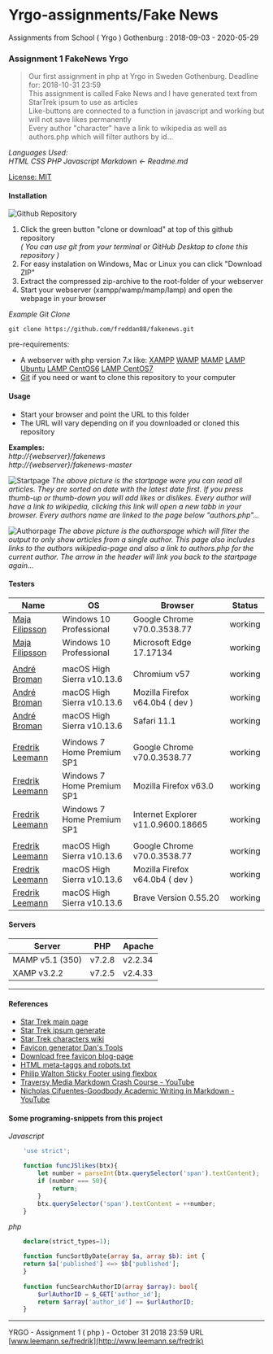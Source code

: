 # Yrgo-assignments/Fake News
Assignments from School ( Yrgo ) Gothenburg : 2018-09-03 - 2020-05-29

### Assignment 1 FakeNews Yrgo

> Our first assignment in php at Yrgo in Sweden Gothenburg. Deadline for: 2018-10-31 23:59 \
This assignment is called Fake News and I have generated text from StarTrek ipsum to use as articles \
Like-buttons are connected to a function in javascript and working but will not save likes permanently \
Every author "character" have a link to wikipedia as well as authors.php which will filter authors by id...

_Languages Used:_ \
_HTML CSS PHP Javascript Markdown <- Readme.md_

[License: MIT](https://choosealicense.com/licenses/mit/)

#### Installation

![Github Repository](https://github.com/freddan88/fakenews/blob/master/screenshots/screenshot-github.png)

1. Click the green button "clone or download" at top of this github repository \
*( You can use git from your terminal or GitHub Desktop to clone this repository )*
2. For easy instalation on Windows, Mac or Linux you can click "Download ZIP"
3. Extract the compressed zip-archive to the root-folder of your webserver
4. Start your webserver (xampp/wamp/mamp/lamp) and open the webpage in your browser

*Example Git Clone*
```git
git clone https://github.com/freddan88/fakenews.git
```

pre-requirements:
* A webserver with php version 7.x like: 
[XAMPP](https://www.apachefriends.org/index.html "Download XAMPP for Windows Linux Mac") 
[WAMP](https://bitnami.com/stack/wamp/installer "Download WAMP for Windows Mac Linux")
[MAMP](https://www.mamp.info/en/downloads "Download MAMP for Mac Windows")
[LAMP Ubuntu](https://www.digitalocean.com/community/tutorials/how-to-install-linux-apache-mysql-php-lamp-stack-ubuntu-18-04 "Install LAMP on Ubuntu Linux")
[LAMP CentOS6](https://www.digitalocean.com/community/tutorials/how-to-install-linux-apache-mysql-php-lamp-stack-on-centos-6 "Install LAMP on CentOS6 Linux")
[LAMP CentOS7](https://www.digitalocean.com/community/tutorials/how-to-install-linux-apache-mysql-php-lamp-stack-on-centos-7 "Install LAMP on CentOS7 Linux")
* [Git](https://git-scm.com/downloads "Git downloads Mac Windows Linux/Unix") if you need or want to clone this repository to your computer

#### Usage

* Start your browser and point the URL to this folder
* The URL will vary depending on if you downloaded or cloned this repository

**Examples:** \
_http://{webserver}/fakenews_ \
_http://{webserver}/fakenews-master_

![Startpage](https://github.com/freddan88/fakenews/blob/master/screenshots/screenshot-startpage.png)
*The above picture is the startpage were you can read all articles. They are sorted on date with the latest date first.
If you press thumb-up or thumb-down you will add likes or dislikes. Every author will have a link to wikipedia, clicking this link will open a new tabb in your browser. Every authors name are linked to the page below "authors.php"...*

![Authorpage](https://github.com/freddan88/fakenews/blob/master/screenshots/screenshot-authorpage.png)
*The above picture is the authorspage which will filter the output to only show articles from a single author.
This page also includes links to the authors wikipedia-page and also a link to authors.php for the current author.
The arrow in the header will link you back to the startpage again...*

#### Testers

Name|OS|Browser|Status
-|-|-|-
[Maja Filipsson](https://github.com/majafilipsson "Maja Filipsson GitHub")|Windows 10 Professional|Google Chrome v70.0.3538.77|working
[Maja Filipsson](https://github.com/majafilipsson "Maja Filipsson GitHub")|Windows 10 Professional|Microsoft Edge 17.17134|working
|||
[André Broman](https://github.com/laykith "André Broman GitHub")|macOS High Sierra v10.13.6|Chromium v57|working
[André Broman](https://github.com/laykith "André Broman GitHub")|macOS High Sierra v10.13.6|Mozilla Firefox v64.0b4 ( dev )|working
[André Broman](https://github.com/laykith "André Broman GitHub")|macOS High Sierra v10.13.6|Safari 11.1|working
|||
[Fredrik Leemann](https://github.com/freddan88 "Fredrik Leemann GitHub")|Windows 7 Home Premium SP1|Google Chrome v70.0.3538.77|working
[Fredrik Leemann](https://github.com/freddan88 "Fredrik Leemann GitHub")|Windows 7 Home Premium SP1|Mozilla Firefox v63.0|working
[Fredrik Leemann](https://github.com/freddan88 "Fredrik Leemann GitHub")|Windows 7 Home Premium SP1|Internet Explorer v11.0.9600.18665|working
|||
[Fredrik Leemann](https://github.com/freddan88 "Fredrik Leemann GitHub")|macOS High Sierra v10.13.6|Google Chrome v70.0.3538.77|working
[Fredrik Leemann](https://github.com/freddan88 "Fredrik Leemann GitHub")|macOS High Sierra v10.13.6|Mozilla Firefox v64.0b4 ( dev )|working
[Fredrik Leemann](https://github.com/freddan88 "Fredrik Leemann GitHub")|macOS High Sierra v10.13.6|Brave Version 0.55.20|working

#### Servers

Server|PHP|Apache
-|-|-
MAMP v5.1 (350)|v7.2.8|v2.2.34
XAMP v3.2.2|v7.2.5|v2.4.33

---

#### References

- [Star Trek main page](http://www.startrek.com)
- [Star Trek ipsum generate](https://vlad-saling.github.io/star-trek-ipsum)
- [Star Trek characters wiki](https://en.wikipedia.org/wiki/List_of_Star_Trek:_Voyager_characters)
- [Favicon generator Dan's Tools](https://www.favicon-generator.org)
- [Download free favicon blog-page](https://www.freefavicon.com/blog)
- [HTML meta-taggs and robots.txt](http://www.robotstxt.org)
- [Philip Walton Sticky Footer using flexbox](https://philipwalton.github.io/solved-by-flexbox/demos/sticky-footer)
- [Traversy Media Markdown Crash Course - YouTube](https://www.youtube.com/watch?v=HUBNt18RFbo)
- [Nicholas Cifuentes-Goodbody Academic Writing in Markdown - YouTube
](https://www.youtube.com/watch?v=hpAJMSS8pvs)

#### Some programing-snippets from this project

*Javascript*
```javascript
    'use strict';

    function funcJSlikes(btx){
        let number = parseInt(btx.querySelector('span').textContent);
        if (number === 50){
            return;
        }
        btx.querySelector('span').textContent = ++number;
    }
```
*php*
```php
    declare(strict_types=1);

    function funcSortByDate(array $a, array $b): int {
    return $a['published'] <=> $b['published'];
    }
    
    function funcSearchAuthorID(array $array): bool{
        $urlAuthorID = $_GET['author_id'];
        return $array['author_id'] == $urlAuthorID;
    }
```

---

YRGO - Assignment 1 ( php ) - October 31 2018 23:59 URL [www.leemann.se/fredrik](http://www.leemann.se/fredrik)
